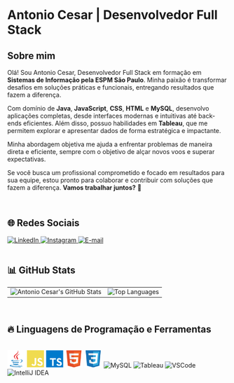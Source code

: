 <!-- Presentation -->
<h1>Antonio Cesar | Desenvolvedor Full Stack</h1>

<h2>Sobre mim</h2>
<p>
    Olá! Sou Antonio Cesar, Desenvolvedor Full Stack em formação em 
    <strong>Sistemas de Informação pela ESPM São Paulo</strong>. Minha paixão é transformar desafios em 
    soluções práticas e funcionais, entregando resultados que fazem a diferença.
</p>

<p>
    Com domínio de <strong>Java</strong>, <strong>JavaScript</strong>, <strong>CSS</strong>, 
    <strong>HTML</strong> e <strong>MySQL</strong>, desenvolvo aplicações completas, desde interfaces 
    modernas e intuitivas até back-ends eficientes. Além disso, possuo habilidades em 
    <strong>Tableau</strong>, que me permitem explorar e apresentar dados de forma estratégica e impactante.
</p>

<p>
    Minha abordagem objetiva me ajuda a enfrentar problemas de maneira direta e eficiente, sempre com 
    o objetivo de alçar novos voos e superar expectativas.
</p>

<p>
    Se você busca um profissional comprometido e focado em resultados para sua equipe, estou pronto para 
    colaborar e contribuir com soluções que fazem a diferença. <strong>Vamos trabalhar juntos?</strong> 🚀
</p>
<br/>


<!-- Redes Sociais -->
<div>
  <h2>🌐 Redes Sociais</h2>
  <a href="https://www.linkedin.com/in/antonio-cesar-3653b6265/" target="_blank">
    <img src="https://img.shields.io/badge/LinkedIn-0A66C2?style=for-the-badge&logo=linkedin&logoColor=white" alt="LinkedIn">
  </a>
  <a href="https://www.instagram.com/seuusuario/" target="_blank">
    <img src="https://img.shields.io/badge/Instagram-E4405F?style=for-the-badge&logo=instagram&logoColor=white" alt="Instagram">
  </a>
  <a href="mailto:seuemail@gmail.com" target="_blank">
    <img src="https://img.shields.io/badge/Email-D14836?style=for-the-badge&logo=gmail&logoColor=white" alt="E-mail">
  </a>
</div>
<br/>

<!-- GitHub Stats & Top Languages -->
<div>
  <h2>📊 GitHub Stats</h2>
  <table align="center">
    <tr>
      <td>
        <img src="https://github-readme-stats.vercel.app/api?username=melooczr29&show_icons=true&theme=tokyonight" alt="Antonio Cesar's GitHub Stats">
      </td>
      <td>
        <img src="https://github-readme-stats.vercel.app/api/top-langs/?username=melooczr29&layout=compact&theme=tokyonight" alt="Top Languages">
      </td>
    </tr>
  </table>
</div>
<br/>

## 🔥 Linguagens de Programação e Ferramentas
<div>
  <br>
  <img src="https://raw.githubusercontent.com/devicons/devicon/master/icons/java/java-original.svg" alt="Java" width="40" height="40" />
  <img src="https://raw.githubusercontent.com/devicons/devicon/master/icons/javascript/javascript-plain.svg" alt="JavaScript" width="40" height="40" />
  <img src="https://raw.githubusercontent.com/devicons/devicon/master/icons/typescript/typescript-original.svg" alt="TypeScript" width="40" height="40" />
  <img src="https://raw.githubusercontent.com/devicons/devicon/master/icons/html5/html5-original.svg" alt="HTML5" width="40" height="40" />
  <img src="https://raw.githubusercontent.com/devicons/devicon/master/icons/css3/css3-original.svg" alt="CSS3" width="40" height="40" />
  <img src="https://cdn.jsdelivr.net/gh/devicons/devicon/icons/mysql/mysql-original.svg" alt="MySQL" width="40" height="40" />
  <img src="https://img.icons8.com/color/48/000000/tableau-software.png" alt="Tableau" width="40" height="40" />
  <img src="https://cdn.jsdelivr.net/gh/devicons/devicon/icons/vscode/vscode-original.svg" alt="VSCode" width="40" height="40" />
  <img src="https://cdn.jsdelivr.net/gh/devicons/devicon/icons/intellij/intellij-original.svg" alt="IntelliJ IDEA" width="40" height="40" />
</div>








  



